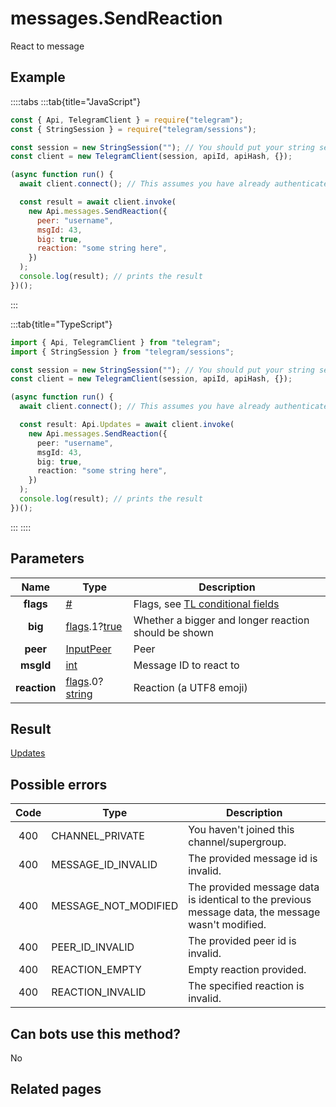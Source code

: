 # messages.SendReaction

React to message

## Example

::::tabs
:::tab{title="JavaScript"}

```js
const { Api, TelegramClient } = require("telegram");
const { StringSession } = require("telegram/sessions");

const session = new StringSession(""); // You should put your string session here
const client = new TelegramClient(session, apiId, apiHash, {});

(async function run() {
  await client.connect(); // This assumes you have already authenticated with .start()

  const result = await client.invoke(
    new Api.messages.SendReaction({
      peer: "username",
      msgId: 43,
      big: true,
      reaction: "some string here",
    })
  );
  console.log(result); // prints the result
})();
```

:::

:::tab{title="TypeScript"}

```ts
import { Api, TelegramClient } from "telegram";
import { StringSession } from "telegram/sessions";

const session = new StringSession(""); // You should put your string session here
const client = new TelegramClient(session, apiId, apiHash, {});

(async function run() {
  await client.connect(); // This assumes you have already authenticated with .start()

  const result: Api.Updates = await client.invoke(
    new Api.messages.SendReaction({
      peer: "username",
      msgId: 43,
      big: true,
      reaction: "some string here",
    })
  );
  console.log(result); // prints the result
})();
```

:::
::::

## Parameters

|     Name     | Type                                                                                                                              | Description                                                                                             |
| :----------: | --------------------------------------------------------------------------------------------------------------------------------- | ------------------------------------------------------------------------------------------------------- |
|  **flags**   | [#](https://core.telegram.org/type/%23)                                                                                           | Flags, see [TL conditional fields](https://core.telegram.org/mtproto/TL-combinators#conditional-fields) |
|   **big**    | [flags](https://core.telegram.org/mtproto/TL-combinators#conditional-fields).1?[true](https://core.telegram.org/constructor/true) | Whether a bigger and longer reaction should be shown                                                    |
|   **peer**   | [InputPeer](https://core.telegram.org/type/InputPeer)                                                                             | Peer                                                                                                    |
|  **msgId**   | [int](https://core.telegram.org/type/int)                                                                                         | Message ID to react to                                                                                  |
| **reaction** | [flags](https://core.telegram.org/mtproto/TL-combinators#conditional-fields).0?[string](https://core.telegram.org/type/string)    | Reaction (a UTF8 emoji)                                                                                 |

## Result

[Updates](https://core.telegram.org/type/Updates)

## Possible errors

| Code | Type                 | Description                                                                                       |
| :--: | -------------------- | ------------------------------------------------------------------------------------------------- |
| 400  | CHANNEL_PRIVATE      | You haven't joined this channel/supergroup.                                                       |
| 400  | MESSAGE_ID_INVALID   | The provided message id is invalid.                                                               |
| 400  | MESSAGE_NOT_MODIFIED | The provided message data is identical to the previous message data, the message wasn't modified. |
| 400  | PEER_ID_INVALID      | The provided peer id is invalid.                                                                  |
| 400  | REACTION_EMPTY       | Empty reaction provided.                                                                          |
| 400  | REACTION_INVALID     | The specified reaction is invalid.                                                                |

## Can bots use this method?

No

## Related pages
